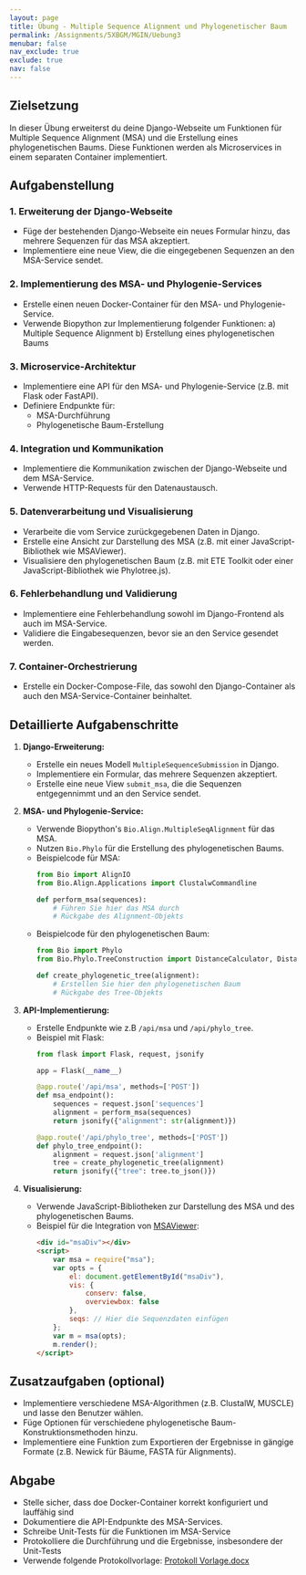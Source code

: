 ```yaml
---
layout: page
title: Übung - Multiple Sequence Alignment und Phylogenetischer Baum
permalink: /Assignments/5XBGM/MGIN/Uebung3
menubar: false
nav_exclude: true
exclude: true
nav: false
---
```


## Zielsetzung
In dieser Übung erweiterst du deine Django-Webseite um Funktionen für Multiple Sequence Alignment (MSA) und die Erstellung eines phylogenetischen Baums. Diese Funktionen werden als Microservices in einem separaten Container implementiert.

## Aufgabenstellung

### 1. Erweiterung der Django-Webseite
- Füge der bestehenden Django-Webseite ein neues Formular hinzu, das mehrere Sequenzen für das MSA akzeptiert.
- Implementiere eine neue View, die die eingegebenen Sequenzen an den MSA-Service sendet.

### 2. Implementierung des MSA- und Phylogenie-Services
- Erstelle einen neuen Docker-Container für den MSA- und Phylogenie-Service.
- Verwende Biopython zur Implementierung folgender Funktionen:
  a) Multiple Sequence Alignment
  b) Erstellung eines phylogenetischen Baums

### 3. Microservice-Architektur
- Implementiere eine API für den MSA- und Phylogenie-Service (z.B. mit Flask oder FastAPI).
- Definiere Endpunkte für:
  - MSA-Durchführung
  - Phylogenetische Baum-Erstellung

### 4. Integration und Kommunikation
- Implementiere die Kommunikation zwischen der Django-Webseite und dem MSA-Service.
- Verwende HTTP-Requests für den Datenaustausch.

### 5. Datenverarbeitung und Visualisierung
- Verarbeite die vom Service zurückgegebenen Daten in Django.
- Erstelle eine Ansicht zur Darstellung des MSA (z.B. mit einer JavaScript-Bibliothek wie MSAViewer).
- Visualisiere den phylogenetischen Baum (z.B. mit ETE Toolkit oder einer JavaScript-Bibliothek wie Phylotree.js).

### 6. Fehlerbehandlung und Validierung
- Implementiere eine Fehlerbehandlung sowohl im Django-Frontend als auch im MSA-Service.
- Validiere die Eingabesequenzen, bevor sie an den Service gesendet werden.

### 7. Container-Orchestrierung
- Erstelle ein Docker-Compose-File, das sowohl den Django-Container als auch den MSA-Service-Container beinhaltet.

## Detaillierte Aufgabenschritte

1. **Django-Erweiterung:**
   - Erstelle ein neues Modell `MultipleSequenceSubmission` in Django.
   - Implementiere ein Formular, das mehrere Sequenzen akzeptiert.
   - Erstelle eine neue View `submit_msa`, die die Sequenzen entgegennimmt und an den Service sendet.

2. **MSA- und Phylogenie-Service:**
   - Verwende Biopython's `Bio.Align.MultipleSeqAlignment` für das MSA.
   - Nutzen `Bio.Phylo` für die Erstellung des phylogenetischen Baums.
   - Beispielcode für MSA:
     ```python
     from Bio import AlignIO
     from Bio.Align.Applications import ClustalwCommandline
     
     def perform_msa(sequences):
         # Führen Sie hier das MSA durch
         # Rückgabe des Alignment-Objekts
     ```
   - Beispielcode für den phylogenetischen Baum:
     ```python
     from Bio import Phylo
     from Bio.Phylo.TreeConstruction import DistanceCalculator, DistanceTreeConstructor
     
     def create_phylogenetic_tree(alignment):
         # Erstellen Sie hier den phylogenetischen Baum
         # Rückgabe des Tree-Objekts
     ```

3. **API-Implementierung:**
   - Erstelle Endpunkte wie z.B `/api/msa` und `/api/phylo_tree`.
   - Beispiel mit Flask:
     ```python
     from flask import Flask, request, jsonify
     
     app = Flask(__name__)
     
     @app.route('/api/msa', methods=['POST'])
     def msa_endpoint():
         sequences = request.json['sequences']
         alignment = perform_msa(sequences)
         return jsonify({"alignment": str(alignment)})
     
     @app.route('/api/phylo_tree', methods=['POST'])
     def phylo_tree_endpoint():
         alignment = request.json['alignment']
         tree = create_phylogenetic_tree(alignment)
         return jsonify({"tree": tree.to_json()})
     ```

4. **Visualisierung:**
   - Verwende JavaScript-Bibliotheken zur Darstellung des MSA und des phylogenetischen Baums.
   - Beispiel für die Integration von [MSAViewer](https://msa.biojs.net/index.html):
     ```html
     <div id="msaDiv"></div>
     <script>
         var msa = require("msa");
         var opts = {
             el: document.getElementById("msaDiv"),
             vis: {
                 conserv: false,
                 overviewbox: false
             },
             seqs: // Hier die Sequenzdaten einfügen
         };
         var m = msa(opts);
         m.render();
     </script>
     ```

## Zusatzaufgaben (optional)
- Implementiere verschiedene MSA-Algorithmen (z.B. ClustalW, MUSCLE) und lasse den Benutzer wählen.
- Füge Optionen für verschiedene phylogenetische Baum-Konstruktionsmethoden hinzu.
- Implementiere eine Funktion zum Exportieren der Ergebnisse in gängige Formate (z.B. Newick für Bäume, FASTA für Alignments).

## Abgabe
- Stelle sicher, dass doe Docker-Container korrekt konfiguriert und lauffähig sind
- Dokumentiere die API-Endpunkte des MSA-Services.
- Schreibe Unit-Tests für die Funktionen im MSA-Service
- Protokolliere die Durchführung und die Ergebnisse, insbesondere der Unit-Tests
- Verwende folgende Protokollvorlage: [Protokoll Vorlage.docx](/TeachingMaterials/General/Protokoll%20Vorlage.docx)

